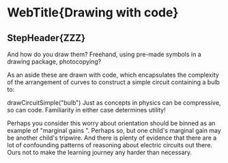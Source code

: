 # WebTitle{Drawing with code}

## StepHeader{ZZZ}

And how do you draw them? Freehand, using pre-made symbols in a drawing package, photocopying?

As an aside these are drawn with code, which encapsulates the complexity of the arrangement of curves to construct a simple circuit containing a bulb to:

drawCircuitSimple("bulb")
Just as concepts in physics can be compressive, so can code. Familiarity in either case determines utility!

Perhaps you consider this worry about orientation should be binned as an example of "marginal gains ". Perhaps so, but one child's marginal gain may be another child's tripwire. And there is plenty of evidence that there are a lot of confounding patterns of reasoning about electric circuits out there. Ours not to make the learning journey any harder than necessary.
